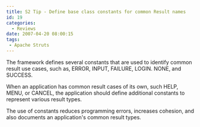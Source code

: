 ```yaml
---
title: S2 Tip - Define base class constants for common Result names
id: 19
categories:
  - Reviews
date: 2007-04-20 08:00:15
tags:
 - Apache Struts
---
```


The framework defines several constants that are used to identify common result use cases, such as, ERROR, INPUT, FAILURE, LOGIN. NONE, and SUCCESS.

When an application has common result cases of its own, such HELP, MENU, or CANCEL, the application should define additional constants to represent various result types.

The use of constants reduces programming errors, increases cohesion, and also documents an application's common result types.